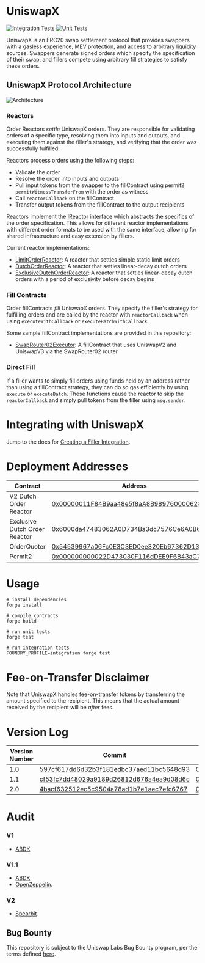 # UniswapX

[![Integration Tests](https://github.com/Uniswap/uniswapx/actions/workflows/test-integration.yml/badge.svg)](https://github.com/Uniswap/uniswapx/actions/workflows/test-integration.yml)
[![Unit Tests](https://github.com/Uniswap/uniswapx/actions/workflows/test.yml/badge.svg)](https://github.com/Uniswap/uniswapx/actions/workflows/test.yml)

UniswapX is an ERC20 swap settlement protocol that provides swappers with a gasless experience, MEV protection, and access to arbitrary liquidity sources. Swappers generate signed orders which specify the specification of their swap, and fillers compete using arbitrary fill strategies to satisfy these orders.


## UniswapX Protocol Architecture

![Architecture](./assets/uniswapx-architecture.png)

### Reactors

Order Reactors _settle_ UniswapX orders. They are responsible for validating orders of a specific type, resolving them into inputs and outputs, and executing them against the filler's strategy, and verifying that the order was successfully fulfilled.

Reactors process orders using the following steps:
- Validate the order
- Resolve the order into inputs and outputs
- Pull input tokens from the swapper to the fillContract using permit2 `permitWitnessTransferFrom` with the order as witness
- Call `reactorCallback` on the fillContract
- Transfer output tokens from the fillContract to the output recipients

Reactors implement the [IReactor](./src/interfaces/IReactor.sol) interface which abstracts the specifics of the order specification. This allows for different reactor implementations with different order formats to be used with the same interface, allowing for shared infrastructure and easy extension by fillers.

Current reactor implementations:
- [LimitOrderReactor](./src/reactors/LimitOrderReactor.sol): A reactor that settles simple static limit orders
- [DutchOrderReactor](./src/reactors/DutchOrderReactor.sol): A reactor that settles linear-decay dutch orders
- [ExclusiveDutchOrderReactor](./src/reactors/ExclusiveDutchOrderReactor.sol): A reactor that settles linear-decay dutch orders with a period of exclusivity before decay begins

### Fill Contracts

Order fillContracts _fill_ UniswapX orders. They specify the filler's strategy for fulfilling orders and are called by the reactor with `reactorCallback` when using `executeWithCallback` or `executeBatchWithCallback`.

Some sample fillContract implementations are provided in this repository:
- [SwapRouter02Executor](./src/sample-executors/SwapRouter02Executor.sol): A fillContract that uses UniswapV2 and UniswapV3 via the SwapRouter02 router

### Direct Fill

If a filler wants to simply fill orders using funds held by an address rather than using a fillContract strategy, they can do so gas efficiently by using `execute` or `executeBatch`. These functions cause the reactor to skip the `reactorCallback` and simply pull tokens from the filler using `msg.sender`.

# Integrating with UniswapX
Jump to the docs for [Creating a Filler Integration](https://docs.uniswap.org/contracts/uniswapx/guides/createfiller).

# Deployment Addresses

| Contract                      | Address                                                                                                               | Source                                                                                                                    |
| ---                           | ---                                                                                                                   | ---                                                                                                                       |
| V2 Dutch Order Reactor        | [0x00000011F84B9aa48e5f8aA8B9897600006289Be](https://etherscan.io/address/0x00000011F84B9aa48e5f8aA8B9897600006289Be) | [V2DutchOrderReactor](https://github.com/Uniswap/UniswapX/blob/v2.0.0/src/reactors/V2DutchOrderReactor.sol)               |
| Exclusive Dutch Order Reactor | [0x6000da47483062A0D734Ba3dc7576Ce6A0B645C4](https://etherscan.io/address/0x6000da47483062A0D734Ba3dc7576Ce6A0B645C4) | [ExclusiveDutchOrderReactor](https://github.com/Uniswap/UniswapX/blob/v1.1.0/src/reactors/ExclusiveDutchOrderReactor.sol) |
| OrderQuoter                   | [0x54539967a06Fc0E3C3ED0ee320Eb67362D13C5fF](https://etherscan.io/address/0x54539967a06Fc0E3C3ED0ee320Eb67362D13C5fF) | [OrderQuoter](https://github.com/Uniswap/UniswapX/blob/v1.1.0/src/lens/OrderQuoter.sol)                                        |
| Permit2                       | [0x000000000022D473030F116dDEE9F6B43aC78BA3](https://etherscan.io/address/0x000000000022D473030F116dDEE9F6B43aC78BA3) | [Permit2](https://github.com/Uniswap/permit2)                                                                             |

# Usage

```
# install dependencies
forge install

# compile contracts
forge build

# run unit tests
forge test

# run integration tests
FOUNDRY_PROFILE=integration forge test
```

# Fee-on-Transfer Disclaimer

Note that UniswapX handles fee-on-transfer tokens by transferring the amount specified to the recipient. This means that the actual amount received by the recipient will be _after_ fees.

# Version Log

| Version Number    | Commit | Contract Address |
| -------- | ------- | ------|
| 1.0 | [597cf617dd6d32b3f181edbc37aed11bc5648d93](https://github.com/Uniswap/UniswapX/commit/597cf617dd6d32b3f181edbc37aed11bc5648d93) | Contract no longer in use. Read more about the bug [here](https://github.com/Uniswap/UniswapX/commit/cf53fc7dd48029a9189d26812d676a4ea9d08d6c).
| 1.1 | [cf53fc7dd48029a9189d26812d676a4ea9d08d6c](https://github.com/Uniswap/UniswapX/commit/cf53fc7dd48029a9189d26812d676a4ea9d08d6c) | [0x6000da47483062A0D734Ba3dc7576Ce6A0B645C4](https://etherscan.io/address/0x6000da47483062A0D734Ba3dc7576Ce6A0B645C4) |
| 2.0 | [4bacf632512ec5c9504a78ad1b7e1aec7efc6767](https://github.com/Uniswap/UniswapX/commit/4bacf632512ec5c9504a78ad1b7e1aec7efc6767) | [0x00000011f84b9aa48e5f8aa8b9897600006289be](https://etherscan.io/address/0x00000011f84b9aa48e5f8aa8b9897600006289be) |

# Audit

### V1
- [ABDK](./audit/v1/ABDK.pdf)

### V1.1
- [ABDK](./audit/v1.1/ABDK.pdf)
- [OpenZeppelin](./audit/v1.1/OpenZeppelin.pdf).

### V2
- [Spearbit](./audit/v2/spearbit.pdf).

## Bug Bounty

This repository is subject to the Uniswap Labs Bug Bounty program, per the terms defined [here](https://uniswap.org/bug-bounty).
